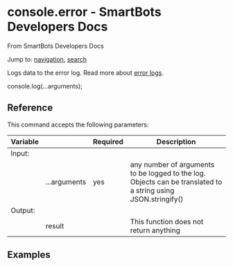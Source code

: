 # console.error - SmartBots Developers Docs

From SmartBots Developers Docs

Jump to: [navigation](#mw-head), [search](#p-search)

Logs data to the error log. Read more about [error logs](https://www.mysmartbots.com/dev/docs/Bot_Playground/Logging "Bot Playground/Logging").

console.log(...arguments);

## Reference

This command accepts the following parameters:

| Variable |     | Required | Description |
| --- | --- | --- | --- |
| Input: |     |     |     |
|     | ...arguments | yes | any number of arguments to be logged to the log. Objects can be translated to a string using JSON.stringify() |
| Output: |     |     |     |
|     | result |     | This function does not return anything |

## Examples
